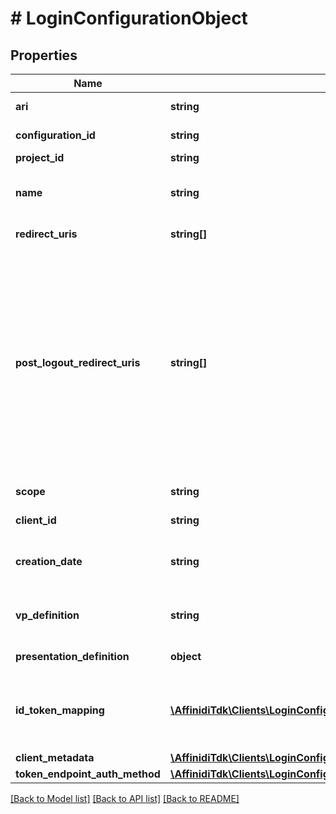 # # LoginConfigurationObject

## Properties

Name | Type | Description | Notes
------------ | ------------- | ------------- | -------------
**ari** | **string** | Configuration ari |
**configuration_id** | **string** | Configuration id | [optional]
**project_id** | **string** | Project id |
**name** | **string** | User defined login configuration name |
**redirect_uris** | **string[]** | OAuth 2.0 Redirect URIs | [optional]
**post_logout_redirect_uris** | **string[]** | Post Logout Redirect URIs, Used to redirect the user&#39;s browser to a specified URL after the logout process is complete. Must match the domain, port, scheme of at least one of the registered redirect URIs | [optional]
**scope** | **string** | OAuth 2.0 Client Scope | [optional]
**client_id** | **string** | OAuth 2.0 Client ID | [optional]
**creation_date** | **string** | OAuth 2.0 Client Creation Date |
**vp_definition** | **string** | VP definition in JSON stringify format | [optional]
**presentation_definition** | **object** | Presentation Definition | [optional]
**id_token_mapping** | [**\AffinidiTdk\Clients\LoginConfigurationClient\Model\IdTokenMappingItem[]**](IdTokenMappingItem.md) | Fields name/path mapping between the vp_token and the id_token |
**client_metadata** | [**\AffinidiTdk\Clients\LoginConfigurationClient\Model\LoginConfigurationClientMetadataOutput**](LoginConfigurationClientMetadataOutput.md) |  |
**token_endpoint_auth_method** | [**\AffinidiTdk\Clients\LoginConfigurationClient\Model\TokenEndpointAuthMethod**](TokenEndpointAuthMethod.md) |  |

[[Back to Model list]](../../README.md#models) [[Back to API list]](../../README.md#endpoints) [[Back to README]](../../README.md)
